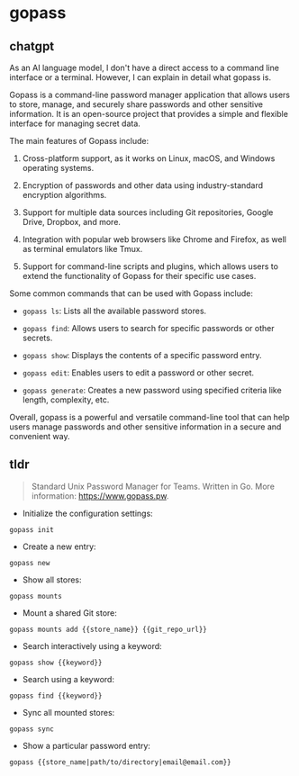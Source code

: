 # gopass 
## chatgpt 
As an AI language model, I don't have a direct access to a command line interface or a terminal. However, I can explain in detail what gopass is.

Gopass is a command-line password manager application that allows users to store, manage, and securely share passwords and other sensitive information. It is an open-source project that provides a simple and flexible interface for managing secret data.

The main features of Gopass include:

1. Cross-platform support, as it works on Linux, macOS, and Windows operating systems.

2. Encryption of passwords and other data using industry-standard encryption algorithms.

3. Support for multiple data sources including Git repositories, Google Drive, Dropbox, and more.

4. Integration with popular web browsers like Chrome and Firefox, as well as terminal emulators like Tmux.

5. Support for command-line scripts and plugins, which allows users to extend the functionality of Gopass for their specific use cases.

Some common commands that can be used with Gopass include:

- `gopass ls`: Lists all the available password stores.

- `gopass find`: Allows users to search for specific passwords or other secrets.

- `gopass show`: Displays the contents of a specific password entry.

- `gopass edit`: Enables users to edit a password or other secret.

- `gopass generate`: Creates a new password using specified criteria like length, complexity, etc.

Overall, gopass is a powerful and versatile command-line tool that can help users manage passwords and other sensitive information in a secure and convenient way. 

## tldr 
 
> Standard Unix Password Manager for Teams. Written in Go.
> More information: <https://www.gopass.pw>.

- Initialize the configuration settings:

`gopass init`

- Create a new entry:

`gopass new`

- Show all stores:

`gopass mounts`

- Mount a shared Git store:

`gopass mounts add {{store_name}} {{git_repo_url}}`

- Search interactively using a keyword:

`gopass show {{keyword}}`

- Search using a keyword:

`gopass find {{keyword}}`

- Sync all mounted stores:

`gopass sync`

- Show a particular password entry:

`gopass {{store_name|path/to/directory|email@email.com}}`
